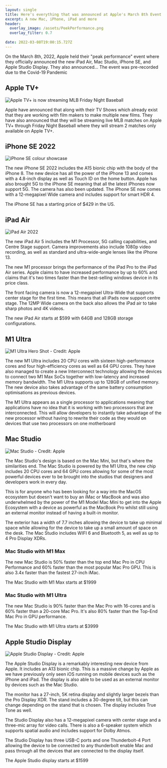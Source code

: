 ```yaml
---
layout: single
title: Here's everything that was announced at Apple's March 8th Event
excerpt: A new Mac, iPhone, iPad and more
header:
  overlay_image: /assets/PeekPerformance.png
  overlay_filter: 0.7
 
date: 2022-03-08T19:00:15.727Z
---
```

On the March 8th, 2022, Apple held their "peak performance" event where they officially announced the new iPad Air, Mac Studio, iPhone SE, and Apple Studio Display. They also announced... The event was pre-recorded due to the Covid-19 Pandemic

## Apple TV+

![Apple TV+ is now streaming MLB Friday Night Baseball](/assets/apple-tv-plus-mlb-friday-night-baseball-hero.jpg)

Apple have announced that along with their TV Shows which already exist that they are working with film makers to make multiple new films. They have also announced that they will be streaming live MLB matches on Apple TV+ through Friday Night Baseball where they will stream 2 matches only available on Apple TV+.

## iPhone SE 2022

![iPhone SE colour showcase](/assets/apple-iphonese-color-lineup-4up-220308.jpg)

The new iPhone SE 2022 includes the A15 bionic chip with the body of the iPhone 8. The new device has all the power of the iPhone 13 and comes with a 4.8-inch display as well as Touch ID on the home button. Apple has also brought 5G to the iPhone SE meaning that all the latest iPhones now support 5G. The camera has also been updated. The iPhone SE now comes with a 12-megapixel Wide camera and includes support for smart HDR 4.



The iPhone SE has a starting price of $429 in the US.



## iPad Air

![iPad Air 2022](/assets/apple-ipad-air-hero-color-lineup-220308.jpg)

The new iPad Air 5 includes the M1 Processor, 5G calling capabilities, and Centre Stage support. Camera improvements also include 1080p video recording, as well as standard and ultra-wide-angle lenses like the iPhone 13.

The new M1 processor brings the performance of the iPad Pro to the iPad Air series. Apple claims to have increased performance by up to 60% and claims that it's two times faster than the best-selling windows device in its price class.

The front facing camera is now a 12-megapixel Ultra-Wide that supports center stage for the first time. This means that all iPads now support centre stage. The 12MP Wide camera on the back also allows the iPad air to take sharp photos and 4K videos.

The new iPad Air starts at $599 with 64GB and 128GB storage configurations.

## M1 Ultra

![M1 Ultra Hero Shot - Credit: Apple](/assets/apple-m1-ultra-hero-220308.jpg)

The new M1 Ultra includes 20 CPU cores with sixteen high-performance cores and four high-efficiency cores as well as 64 GPU cores. They have also managed to create a new Interconnect technology allowing the devices to connect two M1 Max SoCs together with low-latency and increased memory bandwidth. The M1 Ultra supports up to 128GB of unified memory. The new device also takes advantage of the same battery consumption optimisations as previous devices.

The M1 Ultra appears as a single processor to applications meaning that applications have no idea that it is working with two processors that are interconnected. This will allow developers to instantly take advantage of the new processor without having to rewrite their code as they would on devices that use two processors on one motherboard

## Mac Studio

![Mac Studio - Credit: Apple](/assets/apple-mac-studio-front-220308.jpg)

The Mac Studio's design is based on the Mac Mini, but that's where the similarities end. The Mac Studio is powered by the M1 Ultra, the new chip includes 20 CPU cores and 64 GPU cores allowing for some of the most powerful devices ever to be brought into the studios that designers and developers work in every day.

This is for anyone who has been looking for a way into the MacOS ecosystem but doesn't want to buy an iMac or MacBook and was also underwhelmed by the power of the M1 Model Mac Mini to get into the Apple Ecosystem with a device as powerful as the MacBook Pro whilst still using an external monitor instead of having a built-in monitor.

The exterior has a width of 7.7 inches allowing the device to take up minimal space while allowing for the device to take up a small amount of space on the desk. The Mac Studio includes WIFI 6 and Bluetooth 5, as well as up to 4 Pro Display XDRs.

### Mac Studio with M1 Max

The new Mac Studio is 50% faster than the top end Mac Pro in CPU Performance and 60% faster than the most popular Mac Pro GPU. This is also 3.4x faster than the fastest 27-inch iMac.

The Mac Studio with M1 Max starts at $1999

### Mac Studio with M1 Ultra

The new Mac Studio is 90% faster than the Mac Pro with 16-cores and is 60% faster than a 20-core Mac Pro. It's also 80% faster than the Top-End Mac Pro in GPU performance.

The Mac Studio with M1 Ultra starts at $3999

## Apple Studio Display

![Apple Studio Display - Credit: Apple](/assets/apple-studio-display-5k-retina-220308.jpg)

The Apple Studio Display is a remarkably interesting new device from Apple. It includes an A13 bionic chip. This is a massive change by Apple as we have previously only seen iOS running on mobile devices such as the iPhone and iPad. The display is also able to be used as an external monitor by devices such as the Mac Studio.

The monitor has a 27-inch, 5K retina display and slightly larger bezels than the Pro Display XDR. The stand includes a 30-degree tilt, but this can change depending on the stand that is chosen. The display includes True Tone as well.

The Studio Display also has a 12-megapixel camera with center stage and a three-mic array for video calls. There is also a 6-speaker system which supports spatial audio and includes support for Dolby Atmos.

The Studio Display has three USB-C ports and one Thunderbolt-4 Port allowing the device to be connected to any thunderbolt enable Mac and pass through all the devices that are connected to the display itself.

The Apple Studio display starts at $1599
